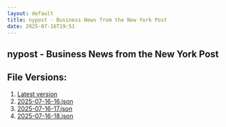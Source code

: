 ```yaml
---
layout: default
title: nypost - Business News from the New York Post
date: 2025-07-16T19:51
---
```


## nypost - Business News from the New York Post

<div id="data-chart"></div>
<div id="data-table"></div>
<script>
document.addEventListener('DOMContentLoaded', function(){
  document.getElementById('data-table').textContent = 'This source isn't supported for tables yet.';
});
</script>

## File Versions:
1. [Latest version](./latest.json)
2. [2025-07-16-16.json](./2025-07-16-16.json)
3. [2025-07-16-17.json](./2025-07-16-17.json)
4. [2025-07-16-18.json](./2025-07-16-18.json)
